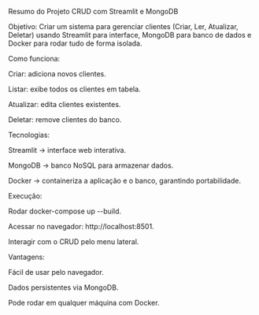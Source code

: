 Resumo do Projeto CRUD com Streamlit e MongoDB

Objetivo:
Criar um sistema para gerenciar clientes (Criar, Ler, Atualizar, Deletar) usando Streamlit para interface, MongoDB para banco de dados e Docker para rodar tudo de forma isolada.

Como funciona:

Criar: adiciona novos clientes.

Listar: exibe todos os clientes em tabela.

Atualizar: edita clientes existentes.

Deletar: remove clientes do banco.

Tecnologias:

Streamlit → interface web interativa.

MongoDB → banco NoSQL para armazenar dados.

Docker → containeriza a aplicação e o banco, garantindo portabilidade.

Execução:

Rodar docker-compose up --build.

Acessar no navegador: http://localhost:8501.

Interagir com o CRUD pelo menu lateral.

Vantagens:

Fácil de usar pelo navegador.

Dados persistentes via MongoDB.

Pode rodar em qualquer máquina com Docker.
